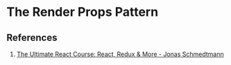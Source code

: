 # The Render Props Pattern

## References

1. [The Ultimate React Course: React, Redux & More - Jonas Schmedtmann](https://www.udemy.com/course/the-ultimate-react-course/)